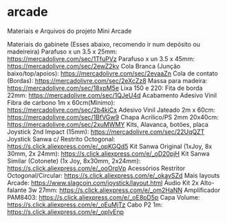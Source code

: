 # arcade
Materiais e Arquivos do projeto Mini Arcade

Materiais do gabinete (Esses abaixo, recomendo ir num depósito ou madeireira)
Parafuso x un 3.5 x 25mm: https://mercadolivre.com/sec/1TfuPVz
Parafuso x un 3.5 x 45mm: https://mercadolivre.com/sec/2ewZ2kv
Cola Branca (Junção baixo/top/apoios): https://mercadolivre.com/sec/2evaaZn
Cola de contato (Bordas): https://mercadolivre.com/sec/2eXcZz8
Massa para madeira: https://mercadolivre.com/sec/18xpM5e
Lixa 150 e 220: 
Fita de borda 22mm: https://mercadolivre.com/sec/1QJeU4d
Acabamento 
Adesivo Vinil Fibra de carbono 1m x 60cm(Mínimo): https://mercadolivre.com/sec/2b4kiCx
Adesivo Vinil Jateado 2m x 60cm: https://mercadolivre.com/sec/1BfVGw9
Chapa Acrilico/PS 2mm 20x40cm: https://mercadolivre.com/sec/2xuMWMY
Kits, Alavanca, botões, placa
Joystick 2nd Impact (15mm): https://mercadolivre.com/sec/22UqQZT
Joystick Sanwa c/ Restrito Octogonal: https://s.click.aliexpress.com/e/_opKGQd5
Kit Sanwa Original (1xJoy, 8x 30mm, 2x 24mm): https://s.click.aliexpress.com/e/_oD20pjH
Kit Sanwa Similar (Cotonete) (1x Joy, 8x30mm, 2x24mm): https://s.click.aliexpress.com/e/_ooOrpVp
Acessórios
Restritor Octogonal/Circular: https://s.click.aliexpress.com/e/_okavSZd
Mais layouts Arcade: https://www.slagcoin.com/joystick/layout.html
Áudio
Kit 2x Alto-falante 3w 27mm: https://s.click.aliexpress.com/e/_om2HaNN
Amplificador PAM8403: https://s.click.aliexpress.com/e/_oE8pD5p
Capa Volume: https://s.click.aliexpress.com/e/_oEuMjTz
Cabo P2 1m: https://s.click.aliexpress.com/e/_oplvEnp

